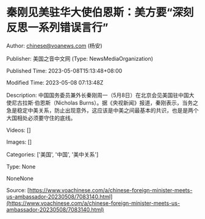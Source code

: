 # 秦刚见美驻华大使伯恩斯：美方要“深刻反思一系列错误言行”

Author: chinese@voanews.com (杨安)

Publisher: 美国之音中文网 (Type: NewsMediaOrganization)

Published Time: 2023-05-08T15:13:48+08:00

Modified Time: 2023-05-08 07:13:48Z

Description: 中国国务委员兼外长秦刚周一（5月8日）在北京会见美国驻中国大使尼古拉斯·伯恩斯（Nicholas Burns）。据《央视新闻》报道，秦刚表示，当务之急是稳定中美关系，防止出现意外，这应该是中美之间最基本的共识，也是是两个大国相处必须要守住的底线。

Videos: []

Images: []

Categories: ['美国', '中国', '美中关系']

Type: None

<!--METADATA-->

NoneNone

Source: [https://www.voachinese.com/a/chinese-foreign-minister-meets-us-ambassador-20230508/7083140.html](https://www.voachinese.com/a/chinese-foreign-minister-meets-us-ambassador-20230508/7083140.html)
